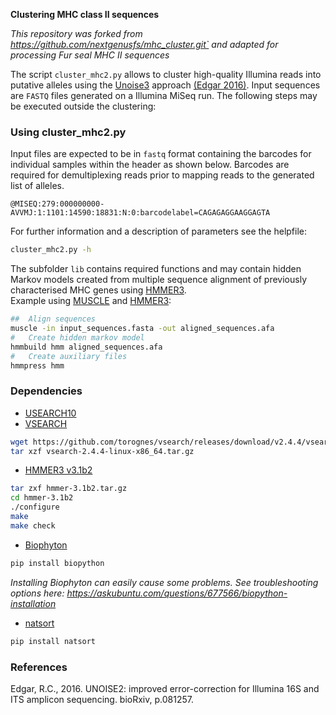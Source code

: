 **Clustering MHC class II sequences**

*This repository was forked from https://github.com/nextgenusfs/mhc_cluster.git` and adapted for processing Fur seal MHC II sequences*

The script `cluster_mhc2.py` allows to cluster high-quality Illumina reads into putative alleles using the [Unoise3](http://drive5.com/usearch/manual/cmd_unoise3.html) approach [(Edgar 2016)](https://www.biorxiv.org/content/early/2016/10/15/081257).
Input sequences are `FASTQ` files generated on a Illumina MiSeq run. The following steps may be executed outside the clustering:

### Using cluster_mhc2.py

Input files are expected to be in `fastq` format containing the barcodes for individual samples within the header as shown below. Barcodes are required for demultiplexing reads prior to mapping reads to the generated list of alleles.

```
@MISEQ:279:000000000-AVVMJ:1:1101:14590:18831:N:0:barcodelabel=CAGAGAGGAAGGAGTA
```
For further information and a description of parameters see the helpfile:

```bash
cluster_mhc2.py -h
```

The subfolder `lib` contains required functions and may contain hidden Markov models created from multiple sequence alignment of previously characterised MHC genes using [HMMER3](http://hmmer.org/).   
Example using [MUSCLE](http://www.drive5.com/muscle/manual/) and [HMMER3](hmmer.org):

```bash
##	Align sequences
muscle -in input_sequences.fasta -out aligned_sequences.afa
#	Create hidden markov model	
hmmbuild hmm aligned_sequences.afa
#	Create auxiliary files
hmmpress hmm
```

### Dependencies

* [USEARCH10](http://www.drive5.com/usearch)
* [VSEARCH](https://github.com/torognes/vsearch)

```bash
wget https://github.com/torognes/vsearch/releases/download/v2.4.4/vsearch-2.4.4-linux-x86_64.tar.gz
tar xzf vsearch-2.4.4-linux-x86_64.tar.gz
```

* [HMMER3 v3.1b2](hmmer.org)

```bash
tar zxf hmmer-3.1b2.tar.gz
cd hmmer-3.1b2
./configure
make
make check
```

* [Biophyton](http://biopython.org/wiki/Download)

```bash
pip install biopython
```
*Installing Biophyton can easily cause some problems. See troubleshooting options here: https://askubuntu.com/questions/677566/biopython-installation* 
 
* [natsort](https://pypi.python.org/pypi/natsort)

```bash
pip install natsort
```

### References

Edgar, R.C., 2016. UNOISE2: improved error-correction for Illumina 16S and ITS amplicon sequencing. bioRxiv, p.081257.